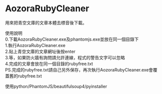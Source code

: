 # AozoraRubyCleaner

用來把青空文庫的文章本體去標音後下載。

使用說明  
0.下載AozoraRubyCleaner.exe及phantomjs.exe並放在同一個目錄下  
1.執行AozoraRubyCleaner.exe  
2.貼上青空文庫的文章網址後按enter  
3.等，如果防火牆有詢問請允許連線，程式的警告文字可以忽略  
4.完成的文章會放在同一個目錄的rubyfree.txt  
PS.完成的rubyfree.txt請自己另外保存，再次執行AozoraRubyCleaner.exe會覆蓋舊的rubyfree.txt  

使用python/PhantomJS/beautifulsoup4/pyinstaller
